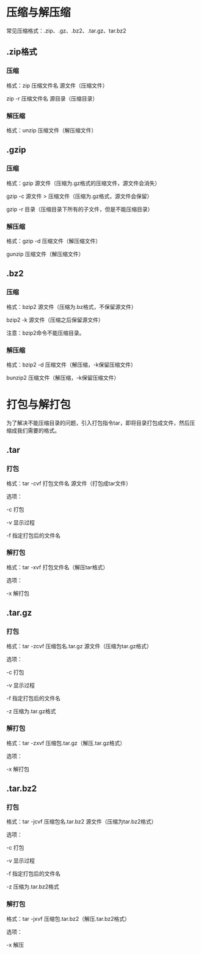 # **压缩与解压缩**

常见压缩格式：.zip、.gz、.bz2、.tar.gz、tar.bz2

## **.zip格式**

### **压缩**

格式：zip 压缩文件名 源文件（压缩文件）

   zip -r 压缩文件名 源目录（压缩目录）

### **解压缩**

格式：unzip 压缩文件（解压缩文件）

## **.gzip**

### **压缩**

格式：gzip 源文件（压缩为.gz格式的压缩文件，源文件会消失）

   gzip -c 源文件 > 压缩文件（压缩为.gz格式，源文件会保留）

   gzip -r 目录（压缩目录下所有的子文件，但是不能压缩目录）

### **解压缩**

格式：gzip -d 压缩文件（解压缩文件）

   gunzip 压缩文件（解压缩文件）

## **.bz2**

### **压缩**

格式：bzip2 源文件（压缩为.bz格式，不保留源文件）

   bzip2 -k 源文件（压缩之后保留源文件）

注意：bzip2命令不能压缩目录。

### **解压缩**

格式：bzip2 -d 压缩文件（解压缩，-k保留压缩文件）

   bunzip2 压缩文件（解压缩，-k保留压缩文件）

 

# **打包与解打包**

为了解决不能压缩目录的问题，引入打包指令tar，即将目录打包成文件，然后压缩成我们需要的格式。

## **.tar**

### **打包**

格式：tar -cvf 打包文件名 源文件（打包成tar文件）

选项：

-c 打包

-v 显示过程

-f 指定打包后的文件名

### **解打包**

格式：tar -xvf 打包文件名（解压tar格式）

选项：

-x 解打包

 

## **.tar.gz**

### **打包**

格式：tar -zcvf 压缩包名.tar.gz 源文件（压缩为tar.gz格式）

选项：

-c 打包

-v 显示过程

-f 指定打包后的文件名

-z 压缩为.tar.gz格式

 

### **解打包**

格式：tar -zxvf 压缩包.tar.gz（解压.tar.gz格式）

选项：

-x 解打包

 

## **.tar.bz2**

### **打包**

格式：tar -jcvf 压缩包名.tar.bz2 源文件（压缩为tar.bz2格式）

选项：

-c 打包

-v 显示过程

-f 指定打包后的文件名

-z 压缩为.tar.bz2格式

 

### **解打包**

格式：tar -jxvf 压缩包.tar.bz2（解压.tar.bz2格式）

选项：

-x 解压

 